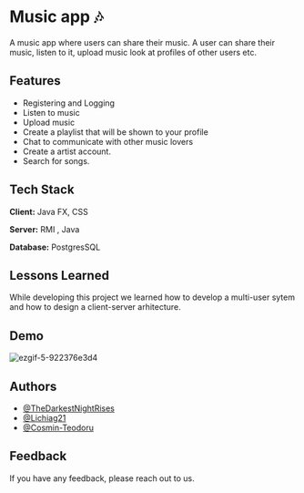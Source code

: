 
# Music app 🎶

A music app where users can share their music. 
A user can share their music, listen to it, upload music
look at profiles of other users etc.

## Features

- Registering and Logging 
- Listen to music
- Upload music 
- Create a playlist that will be shown to your profile
- Chat to communicate with other music lovers
- Create a artist account.
- Search for songs.


## Tech Stack

**Client:** Java FX, CSS

**Server:** RMI , Java 

**Database:** PostgresSQL


## Lessons Learned

While developing this project we learned how to develop a 
multi-user sytem and how to design a client-server arhitecture.

## Demo


![ezgif-5-922376e3d4](https://user-images.githubusercontent.com/91905169/194728262-eb281248-bf61-47a7-93d7-e347ab90f90b.gif)




## Authors

- [@TheDarkestNightRises](https://github.com/TheDarkestNightRises/)
- [@Lichiag21](https://github.com/Lichiag21/)
- [@Cosmin-Teodoru](https://github.com/Cosmin-Teodoru/)


## Feedback

If you have any feedback, please reach out to us.

